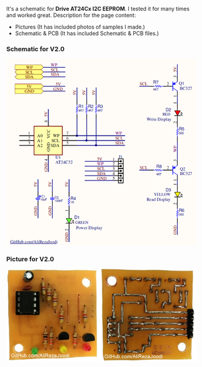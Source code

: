 It's a schematic for **Drive AT24Cx I2C EEPROM**. I tested it for many times and worked great.
Description for the page content:
- Pictures (It has included photos of samples I made.)
- Schematic & PCB (It has included Schematic & PCB files.)

### Schematic for V2.0
![This is an image](https://raw.githubusercontent.com/AliRezaJoodi/Electronic-Modules/main/Drive%20AT24Cx%20I2C%20EEPROM/Schematic%20%26%20PCB/V2.0/Main.png)

### Picture for V2.0
![This is an image](https://github.com/AliRezaJoodi/Electronic-Modules/blob/main/Drive%20AT24Cx%20I2C%20EEPROM/Pictures/V2.0.jpg?raw=true)
